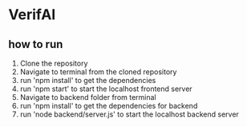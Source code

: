 # VerifAI

## how to run
1) Clone the repository
2) Navigate to terminal from the cloned repository
3) run 'npm install' to get the dependencies
4) run 'npm start' to start the localhost frontend server
5) Navigate to backend folder from terminal
6) run 'npm install' to get the dependencies for backend
7) run 'node backend/server.js' to start the localhost backend server
